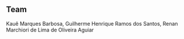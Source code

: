 ## Team
Kauê Marques Barbosa, Guilherme Henrique Ramos dos Santos, Renan Marchiori de Lima de Oliveira Aguiar
